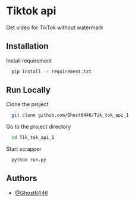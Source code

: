 # Tiktok api

Get video for TikTok without watermark

## Installation

Install requirement

```bash
  pip install -r requirement.txt
```

## Run Locally

Clone the project

```bash
  git clone github.com/Ghost6446/Tik_tok_api_1
```

Go to the project directory

```bash
  cd Tik_tok_api_1
```

Start scrapper

```bash
  python run.py
```

## Authors

- [@Ghost6446](https://www.github.com/octokatherine)
